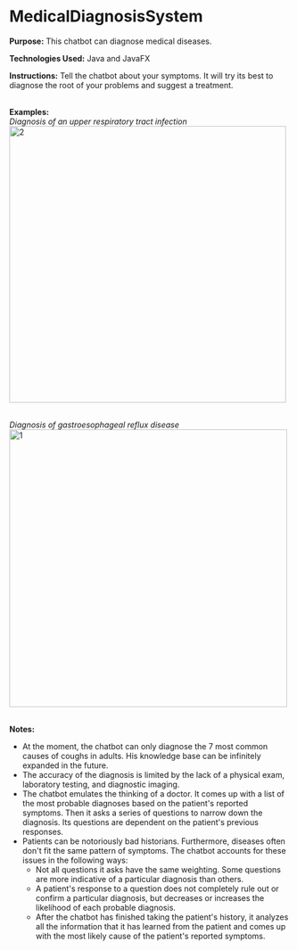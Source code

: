 # MedicalDiagnosisSystem
<B>Purpose:</B> This chatbot can diagnose medical diseases.

<B>Technologies Used:</B> Java and JavaFX

<B>Instructions:</B> Tell the chatbot about your symptoms. It will try its best to diagnose the root of your problems and suggest a treatment.

\
<B>Examples:</B>
\
<I>Diagnosis of an upper respiratory tract infection</I>
\
<img width="496" alt="2" src="https://user-images.githubusercontent.com/47739019/54882997-855d1980-4e1d-11e9-8b91-c2cc0748f6b1.png">

\
<I>Diagnosis of gastroesophageal reflux disease</I>
\
<img width="498" alt="1" src="https://user-images.githubusercontent.com/47739019/54882996-855d1980-4e1d-11e9-8fc4-edec1cbcc4c4.png">

\
<B>Notes:</B>
- At the moment, the chatbot can only diagnose the 7 most common causes of coughs in adults. His knowledge base can be infinitely expanded in the future.
- The accuracy of the diagnosis is limited by the lack of a physical exam, laboratory testing, and diagnostic imaging.
- The chatbot emulates the thinking of a doctor. It comes up with a list of the most probable diagnoses based on the patient's reported symptoms. Then it asks a series of questions to narrow down the diagnosis. Its questions are dependent on the patient's previous responses.
- Patients can be notoriously bad historians. Furthermore, diseases often don't fit the same pattern of symptoms. The chatbot accounts for these issues in the following ways:
    - Not all questions it asks have the same weighting. Some questions are more indicative of a particular diagnosis than others.
    - A patient's response to a question does not completely rule out or confirm a particular diagnosis, but decreases or increases the likelihood of each probable diagnosis.
    - After the chatbot has finished taking the patient's history, it analyzes all the information that it has learned from the patient and comes up with the most likely cause of the patient's reported symptoms.